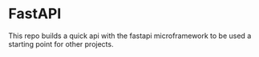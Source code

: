 # FastAPI 

This repo builds a quick api with the fastapi microframework to be used a starting point for other projects.

